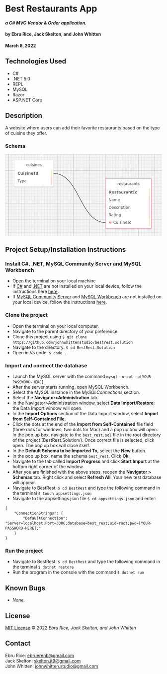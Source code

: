 # **Best Restaurants App**
#### _a C# MVC Vendor & Order application._

#### by **Ebru Rice, Jack Skelton, and John Whitten**
#### March 6, 2022

## Technologies Used
- C#
- .NET 5.0
- REPL
- MySQL
- Razor
- ASP.NET Core


## Description
A website where users can add their favorite restaurants based on the type of cuisine they offer.

### Schema
![Schema](./BestRest/wwwroot/images/schema1.png)

## Project Setup/Installation Instructions

### Install C#, .NET, MySQL Community Server and MySQL Workbench
- Open the terminal on your local machine
- If [C#](https://docs.microsoft.com/en-us/dotnet/csharp/) and [.NET](https://docs.microsoft.com/en-us/dotnet/) are not installed on your local device, follow the instructions here [here](https://www.learnhowtoprogram.com/c-and-net-part-time/getting-started-with-c/installing-c-and-net).
- If [MySQL Community Server](https://dev.mysql.com/downloads/mysql/) and [MySQL Workbench](https://www.mysql.com/products/workbench/) are not installed on your local device, follow the instructions [here](https://www.learnhowtoprogram.com/c-and-net-part-time/getting-started-with-c/installing-and-configuring-mysql).


### Clone the project
- Open the terminal on your local computer.
- Navigate to the parent directory of your preference.
- Clone this project using `$ git clone https://github.com/johnwhittenstudio/bestrest.solution`
- Navigate to the directory: ```$ cd BestRest.Solution```
- Open in Vs code: ```$ code .```

### Import and connect the database
- Launch the MySQL server with the command ```mysql -uroot -p[YOUR-PASSWORD-HERE]```
- After the server starts running, open MySQL Workbench.
- Select the MySQL instance in the _MySQLConnections_ section.
- Select the **Navigator>Administration** tab.
- In the Navigator>Administration window, select **Data Import/Restore**; the Data Import window will open.
- In the **Import Options** section of the Data Import window, select **Import from Self-Contained File**.
- Click the dots at the end of the **Import from Self-Contained** file field (three dots for windows, two dots for Mac) and a pop up box will open. In the pop up box, navigate to the ```best_rest.sql``` file in the root directory of the project (BestRest.Solution/). Once correct file is selected, click open. The pop up box will close itself.
- In the **Default Schema to be Imported To**, select the **New** button. 
- In the pop up box, name the schema ```best_rest```. Click **Ok**.
- Navigate to the tab called **Import Progress** and click **Start Import** at the bottom right corner of the window.
- After you are finished with the above steps, reopen the **Navigator > Schemas** tab. Right click and select **Refresh All**. Your new test database will appear.
- Navigate to BestRest: ```$ cd BestRest``` and type the following command in the terminal ```$ touch appsettings.json```
- Navigate to the appsettings.json file ```$ cd appsettings.json``` and enter:
```
{
    "ConnectionStrings": {
        "DefaultConnection": "Server=localhost;Port=3306;database=best_rest;uid=root;pwd=[YOUR-PASSWORD-HERE];"
    }
}
```

### Run the project
- Navigate to BestRest: ```$ cd BestRest``` and type the following command in the terminal ```$ dotnet restore```
- Run the program in the console with the command ```$ dotnet run```

## Known Bugs
- _None._

## License
[MIT License](https://opensource.org/licenses/MIT) © 2022 _Ebru Rice, Jack Skelton, and John Whitten_

## Contact
Ebru Rice: [ebruerenb@gmail.com](mailto:ebruerenb@gmail.com) <br>
Jack Skelton: [skelton.jt9@gmail.com](mailto:skelton.jt9@gmail.com) <br>
John Whitten: [johnwhitten.studio@gmail.com](mailto:johnwhitten.studio@gmail.com)
